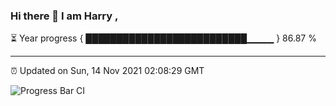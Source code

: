 ### Hi there 👋 I am Harry , 

⏳ Year progress { ██████████████████████████▁▁▁▁ } 86.87 %

---

⏰ Updated on Sun, 14 Nov 2021 02:08:29 GMT

![Progress Bar CI](https://github.com/duykhang68/duykhang68/workflows/Progress%20Bar%20CI/badge.svg)
